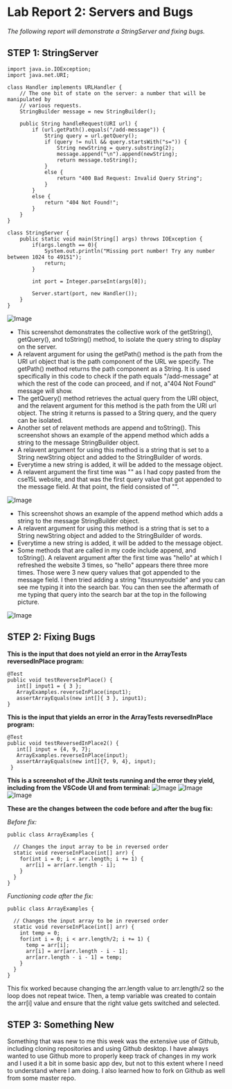# **Lab Report 2: Servers and Bugs**
*The following report will demonstrate a StringServer and fixing bugs.*

## **STEP 1: StringServer**
```
import java.io.IOException;
import java.net.URI;

class Handler implements URLHandler {
    // The one bit of state on the server: a number that will be manipulated by
    // various requests.
    StringBuilder message = new StringBuilder();

    public String handleRequest(URI url) {
        if (url.getPath().equals("/add-message")) {
            String query = url.getQuery();
            if (query != null && query.startsWith("s=")) {
                String newString = query.substring(2);
                message.append("\n").append(newString);
                return message.toString();
            }
            else {
                return "400 Bad Request: Invalid Query String";
            }
        }
        else {
            return "404 Not Found!";
        } 
    }
}

class StringServer {
    public static void main(String[] args) throws IOException {
        if(args.length == 0){
            System.out.println("Missing port number! Try any number between 1024 to 49151");
            return;
        }

        int port = Integer.parseInt(args[0]);

        Server.start(port, new Handler());
    }
}
```
![Image](stringServer1.png)

* This screenshot demonstrates the collective work of the getString(), getQuery(), and toString() method, to isolate the query string to display on the server.
* A relavent argument for using the getPath() method is the path from the URI url object that is the path component of the URL we specify. The getPath() method returns the path component as a String. It is used specifically in this code to check if the path equals "/add-message" at which the rest of the code can proceed, and if not, a"404 Not Found" message will show.
* The getQuery() method retrieves the actual query from the URI object, and the relavent argument for this method is the path from the URI url object. The string it returns is passed to a String query, and the query can be isolated.
* Another set of relavent methods are append and toString(). This screenshot shows an example of the append method which adds a string to the message StringBuilder object.
* A relavent argument for using this method is a string that is set to a String newString object and added to the StringBuilder of words.
* Everytime a new string is added, it will be added to the message object.
* A relavent argument the first time was "<string>" as I had copy pasted from the cse15L website, and that was the first query value that got appended to the message field. At that point, the field consisted of "<string>".

![Image](stringServer2.png)
	
* This screenshot shows an example of the append method which adds a string to the message StringBuilder object.
* A relavent argument for using this method is a string that is set to a String newString object and added to the StringBuilder of words.
* Everytime a new string is added, it will be added to the message object.
* Some methods that are called in my code include append, and toString(). A relavent argument after the first time was "hello" at which I refreshed the website 3 times, so "hello" appears there three more times. Those were 3 new query values that got appended to the message field. I then tried adding a string "itssunnyoutside" and you can see me typing it into the search bar. You can then see the aftermath of me typing that query into the search bar at the top in the following picture.
	
![Image](stringServer3.png)

## **STEP 2: Fixing Bugs**

**This is the input that does not yield an error in the ArrayTests reversedInPlace program:**
```
@Test 
public void testReverseInPlace() {
   int[] input1 = { 3 };
   ArrayExamples.reverseInPlace(input1);
   assertArrayEquals(new int[]{ 3 }, input1);
}
```
**This is the input that yields an error in the ArrayTests reversedInPlace program:**

```
@Test
public void testReversedInPlace2() {
   int[] input = {4, 9, 7};
   ArrayExamples.reverseInPlace(input);
   assertArrayEquals(new int[]{7, 9, 4}, input);
 }
```
**This is a screenshot of the JUnit tests running and the error they yield, including from the VSCode UI and from terminal:**
![Image](test1.png)
![Image](test2.png)
![Image](junit.png)


**These are the changes between the code before and after the bug fix:**

*Before fix:*

```
public class ArrayExamples {

  // Changes the input array to be in reversed order
  static void reverseInPlace(int[] arr) {
    for(int i = 0; i < arr.length; i += 1) {
      arr[i] = arr[arr.length - i];
    }
  }
}
```

*Functioning code after the fix:*
```
public class ArrayExamples {

  // Changes the input array to be in reversed order
  static void reverseInPlace(int[] arr) {
    int temp = 0;
    for(int i = 0; i < arr.length/2; i += 1) {
      temp = arr[i];
      arr[i] = arr[arr.length - i - 1];
      arr[arr.length - i - 1] = temp;
    }
  }
}
```
This fix worked because changing the arr.length value to arr.length/2 so the loop does not repeat twice. Then, a temp variable was created to contain the arr[i] value and ensure that the right value gets switched and selected.

## **STEP 3: Something New**
Something that was new to me this week was the extensive use of Github, including cloning repositories and using Github desktop. I have always wanted to use Github more to properly keep track of changes in my work and I used it a bit in some basic app dev, but not to this extent where I need to understand where I am doing. I also learned how to fork on Github as well from some master repo. 
